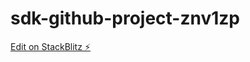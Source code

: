 # sdk-github-project-znv1zp

[Edit on StackBlitz ⚡️](https://stackblitz.com/edit/sdk-github-project-znv1zp)